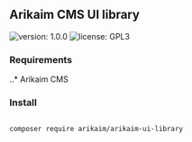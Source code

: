 ## Arikaim CMS UI library
![version: 1.0.0](https://img.shields.io/github/release/arikaim/arikaim-ui-library.svg)
![license: GPL3](https://img.shields.io/badge/License-GPLv3-blue.svg)
   
### Requirements 
..* Arikaim CMS

### Install
```bash

composer require arikaim/arikaim-ui-library

```
